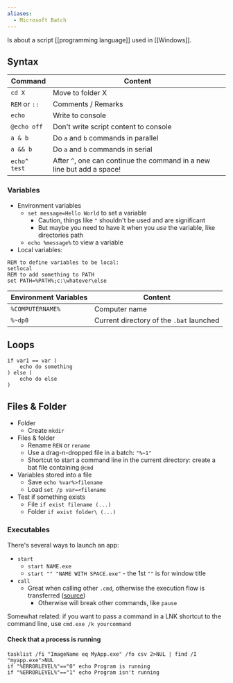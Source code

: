 ```yaml
---
aliases:
  - Microsoft Batch
---
```

Is about a script [[programming language]] used in [[Windows]].
## Syntax
Command | Content
-|-
`cd X` | Move to folder X
`REM` or `::` | Comments / Remarks
`echo` | Write to console
`@echo off` | Don't write script content to console
`a & b` | Do `a` and `b` commands in parallel
`a && b` | Do `a` and `b` commands in serial
`echo^ test` | After `^`, one can continue the command in a new line but add a space!
### Variables
- Environment variables
	- `set message=Hello World` to set a variable
		- Caution, things like `"` shouldn't be used and are significant
		- But maybe you need to have it when you *use* the variable, like directories path
	- `echo %message%` to view a variable
- Local variables:
```batch
REM to define variables to be local:
setlocal
REM to add something to PATH
set PATH=%PATH%;c:\whatever\else
```

| Environment Variables | Content       |
| --------------------- | ------------- |
| `%COMPUTERNAME%`      | Computer name |
| `%~dp0`               | Current directory of the `.bat` launched              |
## Loops
```batch
if var1 == var (
    echo do something
) else (
    echo do else
)
```
## Files & Folder
* Folder
    * Create `mkdir`
* Files & folder
    * Rename `REN` or `rename`
    * Use a drag-n-dropped file in a batch: `"%~1"`
    * Shortcut to start a command line in the current directory: create a bat file containing `@cmd`
* Variables stored into a file
    * Save `echo %var%>filename`
    * Load `set /p var=<filename`
* Test if something exists
    * File `if exist filename (...)`
    * Folder `if exist folder\ (...)`
### Executables
There's several ways to launch an app:
* `start`
	* `start NAME.exe`
	* `start "" "NAME WITH SPACE.exe"` - the 1st `""` is for window title
* `call`
	* Great when calling other `.cmd`, otherwise the execution flow is transferred ([source](https://stackoverflow.com/a/29624321))
		* Otherwise will break other commands, like `pause`

Somewhat related: if you want to pass a command in a LNK shortcut to the command line, use `cmd.exe /k yourcommand`
#### Check that a process is running
```batch
tasklist /fi "ImageName eq MyApp.exe" /fo csv 2>NUL | find /I "myapp.exe">NUL
if "%ERRORLEVEL%"=="0" echo Program is running
if "%ERRORLEVEL%"=="1" echo Program isn't running
```